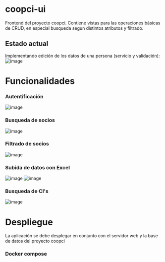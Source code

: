# coopci-ui

Frontend del proyecto coopci. Contiene vistas para las operaciones básicas de CRUD, en especial busqueda segun distintos atributos y filtrado.

## Estado actual
Implementando edición de los datos de una persona (servicio y validación):
![image](https://user-images.githubusercontent.com/53882048/155918512-2c693b09-eeb4-4586-a9ba-b8805bc8125f.png)

# Funcionalidades

### Autentificación
![image](https://user-images.githubusercontent.com/53882048/154561736-6cf48b1b-b788-423f-9071-1b0f4b71d583.png)

### Busqueda de socios
![image](https://user-images.githubusercontent.com/53882048/154562309-a787e91e-f7a1-4ba6-844c-2e5a94188b9c.png)

### Filtrado de socios
![image](https://user-images.githubusercontent.com/53882048/154562495-aaa34e10-6a17-49f8-b139-33697ec30090.png)

### Subida de datos con Excel
![image](https://user-images.githubusercontent.com/53882048/154828061-4d462ab2-068f-4de4-92a8-32233c31c3b8.png)
![image](https://user-images.githubusercontent.com/53882048/155918369-2f02ee35-ee06-4892-ab56-a534f3f1f382.png)


### Busqueda de CI's
![image](https://user-images.githubusercontent.com/53882048/154562956-d3ffcf76-5dbb-457d-942c-4b64abcd95d5.png)


# Despliegue

La aplicación se debe desplegar en conjunto con el servidor web y la base de datos del proyecto coopci

### Docker compose
